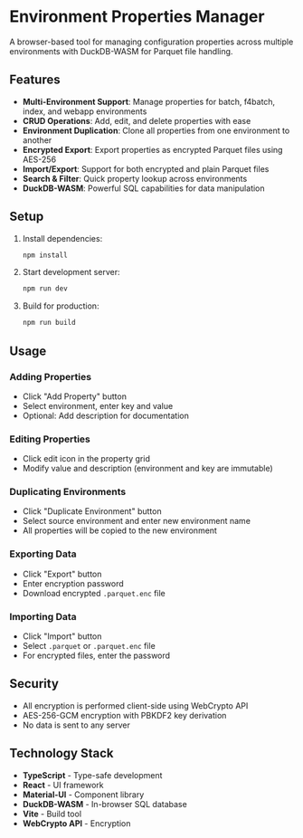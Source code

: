 # Environment Properties Manager

A browser-based tool for managing configuration properties across multiple environments with DuckDB-WASM for Parquet file handling.

## Features

- **Multi-Environment Support**: Manage properties for batch, f4batch, index, and webapp environments
- **CRUD Operations**: Add, edit, and delete properties with ease
- **Environment Duplication**: Clone all properties from one environment to another
- **Encrypted Export**: Export properties as encrypted Parquet files using AES-256
- **Import/Export**: Support for both encrypted and plain Parquet files
- **Search & Filter**: Quick property lookup across environments
- **DuckDB-WASM**: Powerful SQL capabilities for data manipulation

## Setup

1. Install dependencies:
   ```bash
   npm install
   ```

2. Start development server:
   ```bash
   npm run dev
   ```

3. Build for production:
   ```bash
   npm run build
   ```

## Usage

### Adding Properties
- Click "Add Property" button
- Select environment, enter key and value
- Optional: Add description for documentation

### Editing Properties
- Click edit icon in the property grid
- Modify value and description (environment and key are immutable)

### Duplicating Environments
- Click "Duplicate Environment" button
- Select source environment and enter new environment name
- All properties will be copied to the new environment

### Exporting Data
- Click "Export" button
- Enter encryption password
- Download encrypted `.parquet.enc` file

### Importing Data
- Click "Import" button
- Select `.parquet` or `.parquet.enc` file
- For encrypted files, enter the password

## Security

- All encryption is performed client-side using WebCrypto API
- AES-256-GCM encryption with PBKDF2 key derivation
- No data is sent to any server

## Technology Stack

- **TypeScript** - Type-safe development
- **React** - UI framework
- **Material-UI** - Component library
- **DuckDB-WASM** - In-browser SQL database
- **Vite** - Build tool
- **WebCrypto API** - Encryption
